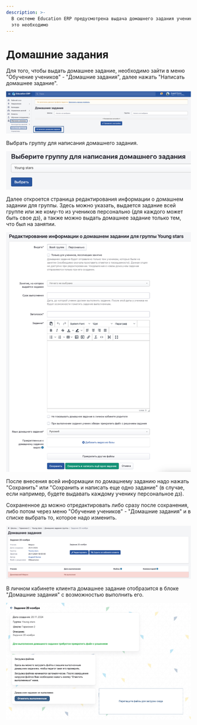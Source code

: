 ```yaml
---
description: >-
  В системе Education ERP предусмотрена выдача домашнего задания ученикам, если
  это необходимо
---
```


# Домашние задания

Для того, чтобы выдать домашнее задание, необходимо зайти в меню "Обучение учеников" - "Домашние задания", далее нажать "Написать домашнее задание".

![](<../.gitbook/assets/image (93).png>)

Выбрать группу для написания домашнего задания.

![](<../.gitbook/assets/image (95).png>)

Далее откроется страница редактирования информации о домашнем задании для группы. Здесь можно указать, выдается задание всей группе или же кому-то из учеников персонально (для каждого может быть свое дз), а также можно выдать домашнее задание только тем, что был на занятии.

![](<../.gitbook/assets/image (96).png>)

После внесения всей информации по домашнему заданию надо нажать "Сохранить" или "Сохранить и написать еще одно задание" (в случае, если например, будете выдавать каждому ученику персональное дз).

Сохраненное дз можно отредактировать либо сразу после сохранения, либо потом через меню "Обучение учеников" - "Домашние задания" и в списке выбрать то, которое надо изменить.

![](<../.gitbook/assets/image (97).png>)

В личном кабинете клиента домашнее задание отобразится в блоке "Домашние задания" с возможностью выполнить его.

![](<../.gitbook/assets/image (98).png>)
